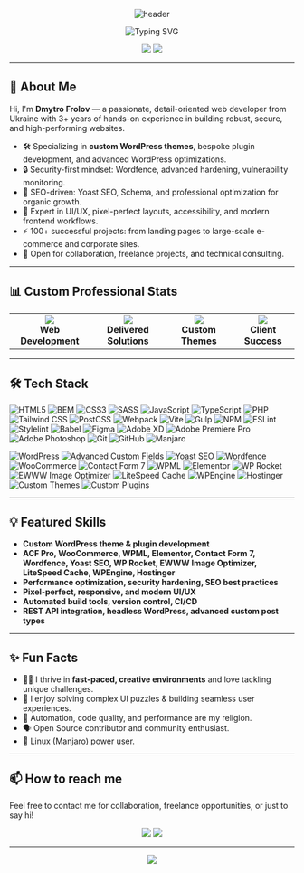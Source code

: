 <!-- Profile Header -->
<p align="center">
  <img src="https://capsule-render.vercel.app/api?type=waving&color=0:0061ff,100:00e5ff&height=200&section=header&text=Hi,%20I'm%20Dmytro%20Frolov!%20👋&fontSize=46&fontAlign=50&fontColor=fff" alt="header"/>
</p>

<p align="center">
  <img src="https://readme-typing-svg.demolab.com?font=Fira+Code&size=30&pause=1000&color=38B2AC&center=true&vCenter=true&width=900&lines=Professional+Web+Developer;WordPress+Expert;UI/UX+Craftsman" alt="Typing SVG" />
</p>

<p align="center">
  <a href="mailto:dmitry.conquer@gmail.com"><img src="https://img.shields.io/badge/Email-dmitry.conquer@gmail.com-red?style=for-the-badge&logo=gmail" /></a>
  <a href="https://t.me/dmitro_conquer"><img src="https://img.shields.io/badge/Telegram-2CA5E0?style=for-the-badge&logo=telegram&logoColor=white" /></a>
</p>

---

## 🚀 About Me

Hi, I'm **Dmytro Frolov** — a passionate, detail-oriented web developer from Ukraine with 3+ years of hands-on experience in building robust, secure, and high-performing websites.

- 🛠️ Specializing in **custom WordPress themes**, bespoke plugin development, and advanced WordPress optimizations.
- 🔒 Security-first mindset: Wordfence, advanced hardening, vulnerability monitoring.
- 🚀 SEO-driven: Yoast SEO, Schema, and professional optimization for organic growth.
- 🎨 Expert in UI/UX, pixel-perfect layouts, accessibility, and modern frontend workflows.
- ⚡️ 100+ successful projects: from landing pages to large-scale e-commerce and corporate sites.
- 🤝 Open for collaboration, freelance projects, and technical consulting.

---

## 📊 Custom Professional Stats

<div align="center">

<table>
  <tr>
    <td align="center">
      <img src="https://img.shields.io/badge/Experience-3%2B%20years-38B2AC?style=for-the-badge&logo=semanticweb" /><br>
      <strong>Web Development</strong>
    </td>
    <td align="center">
      <img src="https://img.shields.io/badge/Projects%20Completed-100%2B-4FC08D?style=for-the-badge&logo=checkmarx" /><br>
      <strong>Delivered Solutions</strong>
    </td>
    <td align="center">
      <img src="https://img.shields.io/badge/WordPress%20Themes-50%2B-21759B?style=for-the-badge&logo=wordpress" /><br>
      <strong>Custom Themes</strong>
    </td>
    <td align="center">
      <img src="https://img.shields.io/badge/Satisfied%20Clients-60%2B-FFD700?style=for-the-badge&logo=smashingmagazine" /><br>
      <strong>Client Success</strong>
    </td>
  </tr>
</table>

</div>

---

## 🛠️ Tech Stack

![HTML5](https://img.shields.io/badge/html5-%23E34F26.svg?style=for-the-badge&logo=html5&logoColor=white)
![BEM](https://img.shields.io/badge/BEM-%23212121.svg?style=for-the-badge&logo=data:image/svg+xml;base64,[base64-encoded-image])
![CSS3](https://img.shields.io/badge/css3-%231572B6.svg?style=for-the-badge&logo=css3&logoColor=white)
![SASS](https://img.shields.io/badge/SASS-hotpink.svg?style=for-the-badge&logo=SASS&logoColor=white)
![JavaScript](https://img.shields.io/badge/javascript-%23323330.svg?style=for-the-badge&logo=javascript&logoColor=%23F7DF1E)
![TypeScript](https://img.shields.io/badge/TypeScript-%23007ACC.svg?style=for-the-badge&logo=typescript&logoColor=white)
![PHP](https://img.shields.io/badge/PHP-%23777BB4.svg?style=for-the-badge&logo=php&logoColor=white)
![Tailwind CSS](https://img.shields.io/badge/Tailwind%20CSS-%2338B2AC.svg?style=for-the-badge&logo=tailwind-css&logoColor=white)
![PostCSS](https://img.shields.io/badge/PostCSS-%23DD3A0A.svg?style=for-the-badge&logo=postcss&logoColor=white)
![Webpack](https://img.shields.io/badge/webpack-%238DD6F9.svg?style=for-the-badge&logo=webpack&logoColor=black)
![Vite](https://img.shields.io/badge/Vite-%238B5CF6.svg?style=for-the-badge&logo=vite&logoColor=white)
![Gulp](https://img.shields.io/badge/GULP-%23CF4647.svg?style=for-the-badge&logo=gulp&logoColor=white)
![NPM](https://img.shields.io/badge/NPM-%23000000.svg?style=for-the-badge&logo=npm&logoColor=white)
![ESLint](https://img.shields.io/badge/ESLint-4B3263?style=for-the-badge&logo=eslint&logoColor=white)
![Stylelint](https://img.shields.io/badge/Stylelint-%232F363D.svg?style=for-the-badge&logo=stylelint&logoColor=white)
![Babel](https://img.shields.io/badge/Babel-F9DC3e?style=for-the-badge&logo=babel&logoColor=black)
![Figma](https://img.shields.io/badge/figma-%23F24E1E.svg?style=for-the-badge&logo=figma&logoColor=white)
![Adobe XD](https://img.shields.io/badge/Adobe%20XD-470137?style=for-the-badge&logo=Adobe%20XD&logoColor=#FF61F6)
![Adobe Premiere Pro](https://img.shields.io/badge/Adobe%20Premiere%20Pro-9999FF.svg?style=for-the-badge&logo=Adobe%20Premiere%20Pro&logoColor=white)
![Adobe Photoshop](https://img.shields.io/badge/adobephotoshop-%2331A8FF.svg?style=for-the-badge&logo=adobephotoshop&logoColor=white)
![Git](https://img.shields.io/badge/Git-%23000000.svg?style=for-the-badge&logo=git&logoColor=white)
![GitHub](https://img.shields.io/badge/GitHub-%23181717.svg?style=for-the-badge&logo=github&logoColor=white)
![Manjaro](https://img.shields.io/badge/Manjaro-35BF5C.svg?style=for-the-badge&logo=manjaro&logoColor=white)

<!-- WordPress & Plugins -->
![WordPress](https://img.shields.io/badge/WordPress-%2321759B.svg?style=for-the-badge&logo=wordpress&logoColor=white)
![Advanced Custom Fields](https://img.shields.io/badge/ACF-Advanced%20Custom%20Fields-00B0FF?style=for-the-badge&logo=wordpress&logoColor=white)
![Yoast SEO](https://img.shields.io/badge/Yoast%20SEO-%23427A1A.svg?style=for-the-badge&logo=yoast&logoColor=white)
![Wordfence](https://img.shields.io/badge/Wordfence-Security-21759B?style=for-the-badge&logo=wordpress&logoColor=white)
![WooCommerce](https://img.shields.io/badge/WooCommerce-%237F54B3.svg?style=for-the-badge&logo=woocommerce&logoColor=white)
![Contact Form 7](https://img.shields.io/badge/Contact%20Form%207-%2300A0D2.svg?style=for-the-badge&logo=wordpress&logoColor=white)
![WPML](https://img.shields.io/badge/WPML-Multilingual-009688?style=for-the-badge&logo=wordpress&logoColor=white)
![Elementor](https://img.shields.io/badge/Elementor-%237A2FF7.svg?style=for-the-badge&logo=elementor&logoColor=white)
![WP Rocket](https://img.shields.io/badge/WP%20Rocket-Performance-FF6900?style=for-the-badge&logo=cloudflare&logoColor=white)
![EWWW Image Optimizer](https://img.shields.io/badge/EWWW%20Image%20Optimizer-10B981?style=for-the-badge&logo=wordpress&logoColor=white)
![LiteSpeed Cache](https://img.shields.io/badge/LiteSpeed%20Cache-0073EA?style=for-the-badge&logo=litecoin&logoColor=white)
![WPEngine](https://img.shields.io/badge/WPEngine-0B4C8C?style=for-the-badge&logo=wordpress&logoColor=white)
![Hostinger](https://img.shields.io/badge/Hostinger-673DE6?style=for-the-badge&logo=hostinger&logoColor=white)
![Custom Themes](https://img.shields.io/badge/Custom%20Themes-21759B?style=for-the-badge&logo=wordpress&logoColor=white)
![Custom Plugins](https://img.shields.io/badge/Custom%20Plugins-21759B?style=for-the-badge&logo=wordpress&logoColor=white)

---

## 💡 Featured Skills

- **Custom WordPress theme & plugin development**
- **ACF Pro, WooCommerce, WPML, Elementor, Contact Form 7, Wordfence, Yoast SEO, WP Rocket, EWWW Image Optimizer, LiteSpeed Cache, WPEngine, Hostinger**
- **Performance optimization, security hardening, SEO best practices**
- **Pixel-perfect, responsive, and modern UI/UX**
- **Automated build tools, version control, CI/CD**
- **REST API integration, headless WordPress, advanced custom post types**

---

## ✨ Fun Facts

- 🏄‍♂️ I thrive in **fast-paced, creative environments** and love tackling unique challenges.
- 🧩 I enjoy solving complex UI puzzles & building seamless user experiences.
- 🦾 Automation, code quality, and performance are my religion.
- 🗣️ Open Source contributor and community enthusiast.
- 🐧 Linux (Manjaro) power user.

---

## 📫 How to reach me

Feel free to contact me for collaboration, freelance opportunities, or just to say hi!

<p align="center">
  <a href="mailto:dmitry.conquer@gmail.com"><img src="https://img.shields.io/badge/Email-dmitry.conquer@gmail.com-red?style=for-the-badge&logo=gmail" /></a>
  <a href="https://t.me/dmitro_conquer"><img src="https://img.shields.io/badge/Telegram-2CA5E0?style=for-the-badge&logo=telegram&logoColor=white" /></a>
</p>

---

<p align="center">
  <img src="https://capsule-render.vercel.app/api?type=waving&color=0:0061ff,100:00e5ff&height=120&section=footer"/>
</p>
